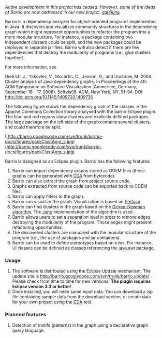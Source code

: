 _Active development in this project has ceased. However, some of the ideas of Barrio are now addressed in our new project, [gql4jung](http://code.google.com/p/gql4jung/)._

Barrio is a dependency analyzer for object-oriented programs implemented in Java. It discovers and visualizes community structures in the dependency graph which might represent opportunities to refactor the program into a more modular structure. For instance, a package containing two independent clusters could be split, and the new packages could be deployed in separate jar files. Barrio will also detect if there are few   dependencies that destroy the modularity of programs (i.e., glue clusters together).

For more information, see

Dietrich, J., Yakovlev, V., Mccartin, C., Jenson, G., and Duchrow, M. 2008. Cluster analysis of Java dependency graphs. In Proceedings of the 4th ACM Symposium on Software Visualization (Ammersee, Germany, September 16 - 17, 2008). Softvis08. ACM, New York, NY, 91-94. DOI: http://doi.acm.org/10.1145/1409720.1409735

The following figure shows the dependency graph of the classes in the Apache Commons Collection library analysed with the barrio Eclipse plugin. The blue and red regions show clusters and explicitly defined packages. The large package on the left side of the graph contains several clusters, and could therefore be split.

![http://barrio.googlecode.com/svn/trunk/barrio-docs/figures/packClustAggr_s.jpg](http://barrio.googlecode.com/svn/trunk/barrio-docs/figures/packClustAggr_s.jpg)

Barrio is designed as an Eclipse plugin. Barrio has the following features:

  1. Barrio can import dependency graphs stored as ODEM files (these graphs can be generated with [CDA](http://www.dependency-analyzer.org/index.html) from bytecode).
  1. Barrio can also extract the graph from project source code.
  1. Graphs extracted from source code can be exported back to ODEM files.
  1. Barrio can apply filters to the graph.
  1. Barrio can visualize the graph. Visualization is based on [Prefuse](http://prefuse.org/).
  1. Barrio can find clusters in the graph based on the [Girvan-Newman algorithm](http://en.wikipedia.org/wiki/Girvan-Newman_algorithm). The [Jung](http://jung.sourceforge.net/) implementation of the algorithm is used.
  1. Barrio allows users to set a separation level in order to remove edges destroying the modularity of the program. Those edges might present refactoring opportunities.
  1. The discovered clusters are compared with the modular structure of the program (i.e., the use of packages and jar containers).
  1. Barrio can be used to define stereotypes based on rules. For instance, UI classes can be defined as classes referencing the java.awt package.

### Usage ###

  1. The software is distributed using the Eclipse Update mechanism. The update site is http://barrio.googlecode.com/svn/trunk/barrio.update/ . Please check from time to time for new versions. **The plugin requires Eclipse version 3.3 or better!**
  1. Once installed, you will need some input data. You can download a zip file containing sample data from the download section, or create data for your own project using the [CDA](http://www.dependency-analyzer.org/index.html) tool.


### Planned features ###

  1. Detection of motifs (patterns) in the graph using a declarative graph query language.



